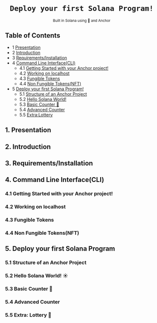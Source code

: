 <div align="center">
  <h1>
    <code>Deploy your first Solana Program!</code>
  </h1>

  
   <sub>
    Built in Solana using 🦀 and Anchor 
     
  </sub>
  
</div>

## Table of Contents

- 1 [Presentation](#1-presentation) 
- 2 [Introduction](#2-introduction) 
- 3 [Requirements/Installation](#3-requirementsinstallation) 
- 4 [Command Line Interface(CLI)](#4-command-line-interfacecli) 
  - 4.1 [Getting Started with your Anchor project!](#41-getting-started-with-your-anchor-project) 
  - 4.2 [Working on localhost](#42-working-on-localhost)
  - 4.3 [Fungible Tokens](#43-fungible-tokens)
  - 4.4 [Non Fungible Tokens(NFT)](#44-non-fungible-tokensnft)
- 5 [Deploy your first Solana Program!](#5-deploy-your-first-solana-program)
  - 5.1 [Structure of an Anchor Project](#51-structure-of-an-anchor-project)
  - 5.2 [Hello Solana World!](#52-hello-solana-world-%EF%B8%8F)
  - 5.3 [Basic Counter 📝](#53-basic-counter-)
  - 5.4 [Advanced Counter](#54-advanced-counter)
  - 5.5 [Extra:Lottery](#55-lottery-)

## **1. Presentation**

## **2. Introduction**

## **3. Requirements/Installation**

## **4. Command Line Interface(CLI)**

### **4.1 Getting Started with your Anchor project!**

### **4.2 Working on localhost**

### **4.3 Fungible Tokens**

### **4.4 Non Fungible Tokens(NFT)**

## **5. Deploy your first Solana Program**

### **5.1 Structure of an Anchor Project**

### **5.2 Hello Solana World! ☀️**

### **5.3 Basic Counter 📝**

### **5.4 Advanced Counter**

### **5.5 Extra: Lottery 🎰**

